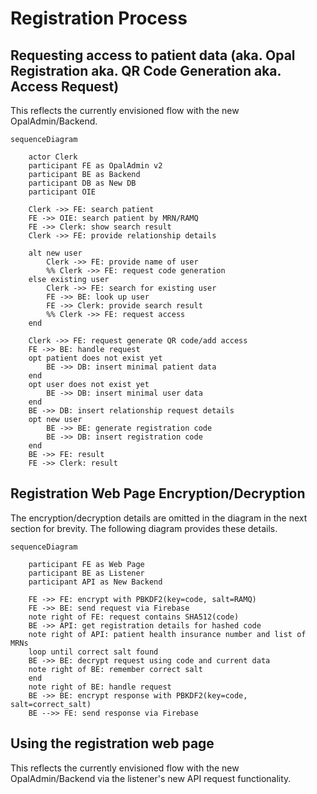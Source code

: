 # Registration Process

## Requesting access to patient data (aka. Opal Registration aka. QR Code Generation aka. Access Request)

This reflects the currently envisioned flow with the new OpalAdmin/Backend.

```mermaid
sequenceDiagram

    actor Clerk
    participant FE as OpalAdmin v2
    participant BE as Backend
    participant DB as New DB
    participant OIE

    Clerk ->> FE: search patient
    FE ->> OIE: search patient by MRN/RAMQ
    FE ->> Clerk: show search result
    Clerk ->> FE: provide relationship details

    alt new user
        Clerk ->> FE: provide name of user
        %% Clerk ->> FE: request code generation
    else existing user
        Clerk ->> FE: search for existing user
        FE ->> BE: look up user
        FE ->> Clerk: provide search result
        %% Clerk ->> FE: request access
    end

    Clerk ->> FE: request generate QR code/add access
    FE ->> BE: handle request
    opt patient does not exist yet
        BE ->> DB: insert minimal patient data
    end
    opt user does not exist yet
        BE ->> DB: insert minimal user data
    end
    BE ->> DB: insert relationship request details
    opt new user
        BE ->> BE: generate registration code
        BE ->> DB: insert registration code
    end
    BE ->> FE: result
    FE ->> Clerk: result
```

## Registration Web Page Encryption/Decryption

The encryption/decryption details are omitted in the diagram in the next section for brevity.
The following diagram provides these details.

```mermaid
sequenceDiagram

    participant FE as Web Page
    participant BE as Listener
    participant API as New Backend

    FE ->> FE: encrypt with PBKDF2(key=code, salt=RAMQ)
    FE ->> BE: send request via Firebase
    note right of FE: request contains SHA512(code)
    BE ->> API: get registration details for hashed code
    note right of API: patient health insurance number and list of MRNs
    loop until correct salt found
    BE ->> BE: decrypt request using code and current data
    note right of BE: remember correct salt
    end
    note right of BE: handle request
    BE ->> BE: encrypt response with PBKDF2(key=code, salt=correct_salt)
    BE -->> FE: send response via Firebase
```

## Using the registration web page

This reflects the currently envisioned flow with the new OpalAdmin/Backend via the listener's new API request functionality.

```plantuml source="docs/development/architecture/diagrams/registration.puml"
```
